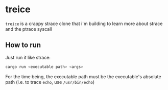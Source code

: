 # treice

`treice` is a crappy strace clone that i'm building to learn more about strace and the ptrace syscall

## How to run

Just run it like strace:

```sh
cargo run <executable path> <args>
```

For the time being, the executable path must be the executable's absolute path (i.e. to trace `echo`, use `/usr/bin/echo`)

